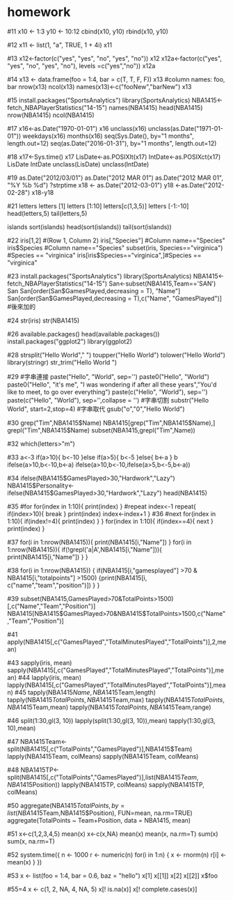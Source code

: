 # homework
#11
x10 <- 1:3
y10 <- 10:12
cbind(x10, y10)
rbind(x10, y10)

#12
x11 <- list(1, "a", TRUE, 1 + 4i) 
x11

#13
x12<-factor(c("yes", "yes", "no", "yes", "no")) 
x12
x12a<-factor(c("yes", "yes", "no", "yes", "no"), levels =c("yes","no"))
x12a

#14
x13 <- data.frame(foo = 1:4, bar = c(T, T, F, F)) 
x13 #column names: foo, bar 
nrow(x13)
ncol(x13)
names(x13)<-c("fooNew","barNew")
x13

#15
install.packages("SportsAnalytics")
library(SportsAnalytics)
NBA1415<-fetch_NBAPlayerStatistics("14-15")
names(NBA1415)
head(NBA1415)
nrow(NBA1415)
ncol(NBA1415)

#17
x16<-as.Date("1970-01-01")
x16
unclass(x16)
unclass(as.Date("1971-01-01"))
weekdays(x16)
months(x16)
seq(Sys.Date(), by="1 months", length.out=12)
seq(as.Date("2016-01-31"), by="1 months", length.out=12)

#18
x17<-Sys.time()
x17
LisDate<-as.POSIXlt(x17)
IntDate<-as.POSIXct(x17)
LisDate
IntDate
unclass(LisDate)
unclass(IntDate)

#19
as.Date("2012/03/01")
as.Date("2012 MAR 01")
as.Date("2012 MAR 01", "%Y %b %d")
?strptime
x18 <- as.Date("2012-03-01")
y18 <-as.Date("2012-02-28") 
x18-y18

#21
letters
letters [1]
letters [1:10]
letters[c(1,3,5)]
letters [-1:-10]
head(letters,5)
tail(letters,5)

islands
sort(islands)
head(sort(islands))
tail(sort(islands))

#22
iris[1,2] #(Row 1, Column 2)
iris[,"Species"] #Column name=="Species"
iris$Species #Column name=="Species"
subset(iris, Species=="virginica") #Species == "virginica"
iris[iris$Species=="virginica",]#Species == "virginica"

#23
install.packages("SportsAnalytics")
library(SportsAnalytics)
NBA1415<-fetch_NBAPlayerStatistics("14-15")
San<-subset(NBA1415,Team=='SAN')
San
San[order(San$GamesPlayed,decreasing = T), "Name"]
San[order(San$GamesPlayed,decreasing = T),c("Name", "GamesPlayed")] #後來加的

#24
str(iris)
str(NBA1415)

#26
available.packages()
head(available.packages())
install.packages("ggplot2")
library(ggplot2) 

#28
strsplit("Hello World"," ")
toupper("Hello World")
tolower("Hello World")
library(stringr)
str_trim("Hello World   ")

#29
#字串連接
paste("Hello", "World", sep='')
paste0("Hello", "World")
paste0("Hello", "it's me", "I was wondering if after all these years","You'd like to meet, to go over everything")
paste(c("Hello", "World"), sep='')
paste(c("Hello", "World"), sep='',collapse = '')
#字串切割
substr("Hello World", start=2,stop=4)
#字串取代
gsub("o","0","Hello World")

#30
grep("Tim",NBA1415$Name)
NBA1415[grep("Tim",NBA1415$Name),]
grepl("Tim",NBA1415$Name)
subset(NBA1415,grepl("Tim",Name))

#32
which(letters>"m")

#33
a<-3
if(a>10){
  b<-10
}else if(a>5){
  b<-5
}else{
  b<-a
}
b
ifelse(a>10,b<-10,b<-a)
ifelse(a>10,b<-10,ifelse(a>5,b<-5,b<-a))


#34
ifelse(NBA1415$GamesPlayed>30,"Hardwork","Lazy")
NBA1415$Personality<-ifelse(NBA1415$GamesPlayed>30,"Hardwork","Lazy")
head(NBA1415)

#35
#for
for(index in 1:10){
  print(index)
}
#repeat
index<-1
repeat{
  if(index>10){
    break
  }
  print(index)
  index<-index+1
}
#36
#next 
for(index in 1:10){
  if(index!=4){
    print(index)
  }
}
for(index in 1:10){
  if(index==4){
    next
  }
  print(index)
}

#37
for(i in 1:nrow(NBA1415)){
  print(NBA1415[i,"Name"])
  }
for(i in 1:nrow(NBA1415)){
  if(!grepl('a|A',NBA1415[i,"Name"])){
    print(NBA1415[i,"Name"])
  }
}

#38
for(i in 1:nrow(NBA1415)) {
  if(NBA1415[i,"gamesplayed"] >70 &
     NBA1415[i,"totalpoints"] >1500)
  {print(NBA1415[i, c("name","team","position")])
  }
}

#39
subset(NBA1415,GamesPlayed>70&TotalPoints>1500)[,c("Name","Team","Position")]
NBA1415[NBA1415$GamesPlayed>70&NBA1415$TotalPoints>1500,c("Name","Team","Position")]


#41
apply(NBA1415[,c("GamesPlayed","TotalMinutesPlayed","TotalPoints")],2,mean)


#43
sapply(iris, mean)
sapply(NBA1415[,c("GamesPlayed","TotalMinutesPlayed","TotalPoints")],mean)
#44
lapply(iris, mean)
lapply(NBA1415[,c("GamesPlayed","TotalMinutesPlayed","TotalPoints")],mean)
#45
tapply(NBA1415$Name,NBA1415$Team,length)
tapply(NBA1415$TotalPoints,NBA1415$Team,max)
tapply(NBA1415$TotalPoints,NBA1415$Team,mean)
tapply(NBA1415$TotalPoints,NBA1415$Team,range)

#46
split(1:30,gl(3, 10))
lapply(split(1:30,gl(3, 10)),mean)
tapply(1:30,gl(3, 10),mean)

#47
NBA1415Team<-split(NBA1415[,c("TotalPoints","GamesPlayed")],NBA1415$Team)
lapply(NBA1415Team, colMeans)
sapply(NBA1415Team, colMeans)

#48
NBA1415TP<-split(NBA1415[,c("TotalPoints","GamesPlayed")],list(NBA1415$Team,NBA1415$Position))
lapply(NBA1415TP, colMeans)
sapply(NBA1415TP, colMeans)

#50
aggregate(NBA1415$TotalPoints, by=list(NBA1415$Team,NBA1415$Position), FUN=mean, na.rm=TRUE)
aggregate(TotalPoints ~ Team+Position, data = NBA1415, mean)

#51
x<-c(1,2,3,4,5)
mean(x)
x<-c(x,NA)
mean(x)
mean(x, na.rm=T)
sum(x)
sum(x, na.rm=T)


#52
system.time({
  n <- 1000
  r <- numeric(n)
  for(i in 1:n) {
    x <- rnorm(n)
    r[i] <- mean(x)
  }
})

#53
x <- list(foo = 1:4, bar = 0.6, baz = "hello")
x[1]
x[[1]]
x[2]
x[[2]]
x$foo

#55=4
x <- c(1, 2, NA, 4, NA, 5)
x[! is.na(x)]
x[! complete.cases(x)]
